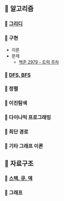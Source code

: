 ## 📌 알고리즘
### 📑 [그리디](https://github.com/hufs71/code-study/blob/master/python/01%20Greedy%20Algorithm/README.md)
### 📑 구현
* 이론
* 문제
  * [백준 2979 - 트럭 주차](https://github.com/hufs71/code-study/tree/master/python/02%20%EA%B5%AC%ED%98%84)
### 📑 [DFS, BFS](https://github.com/hufs71/code-study/tree/master/python/03%20DFS%2C%20BFS)
### 📑 정렬
### 📑 이진탐색
### 📑 다이나믹 프로그래밍
### 📑 최단 경로
### 📑 기타 그래프 이론

## 📌 자료구조
### 📑 [스택, 큐, 덱](https://github.com/hufs71/code-study/blob/master/python/%EC%9E%90%EB%A3%8C%EA%B5%AC%EC%A1%B0/README.md)
### 📑 그래프
